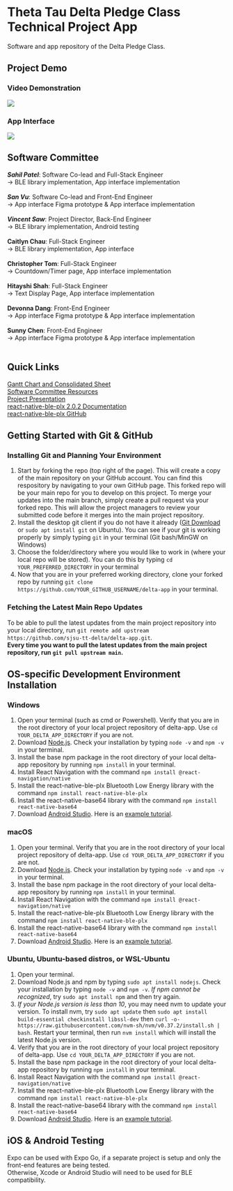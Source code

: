 # Theta Tau Delta Pledge Class Technical Project App
Software and app repository of the Delta Pledge Class.

## Project Demo
### Video Demonstration
[![](https://img.youtube.com/vi/TmD5nkqbt0g/0.jpg)](https://www.youtube.com/watch?v=TmD5nkqbt0g)
### App Interface
![](images/tt-app.gif)

## Software Committee
**_Sahil Patel_**: Software Co-lead and Full-Stack Engineer<br/>
-> BLE library implementation, App interface implementation<br/><br/>
**_San Vu_**: Software Co-lead and Front-End Engineer<br/>
-> App interface Figma prototype & App interface implementation<br/><br/>
**_Vincent Saw_**: Project Director, Back-End Engineer<br/>
-> BLE library implementation, Android testing<br/><br/>
**Caitlyn Chau**: Full-Stack Engineer <br/>
-> BLE library implementation, App interface<br/><br/>
**Christopher Tom**: Full-Stack Engineer <br/>
-> Countdown/Timer page, App interface implementation<br/><br/>
**Hitayshi Shah**: Full-Stack Engineer <br/>
-> Text Display Page, App interface implementation<br/><br/>
**Devonna Dang**: Front-End Engineer <br/>
-> App interface Figma prototype & App interface implementation<br/><br/>
**Sunny Chen**: Front-End Engineer <br/>
-> App interface Figma prototype & App interface implementation<br/><br/>

## Quick Links
[Gantt Chart and Consolidated Sheet](https://docs.google.com/spreadsheets/d/1VhCbg1d47hBmEg20Uc_-arUAMw05hEPBOkWhSjltqOU/edit#gid=574701751)<br/>
[Software Committee Resources](https://docs.google.com/document/d/1AEHoXo0-nwg2GfUm3lj_bZPsCf9YJ_akLvOFAsaAjLQ/edit#)<br/>
[Project Presentation](https://docs.google.com/presentation/d/1MC0XHRqNYXeY45uN3Q5Jt8sAotjQurosrFn7ysKqrGg/edit?usp=sharing)<br/>
[react-native-ble-plx 2.0.2 Documentation](https://polidea.github.io/react-native-ble-plx/)<br/>
[react-native-ble-plx GitHub](https://github.com/Polidea/react-native-ble-plx)<br/>


## Getting Started with Git & GitHub
### Installing Git and Planning Your Environment
1. Start by forking the repo (top right of the page). This will create a copy of the main repository on your GitHub account. 
You can find this respository by navigating to your own GitHub page. This forked repo will be your main repo for you to develop on this project. 
To merge your updates into the main branch, simply create a pull request via your forked repo. This will allow the project managers to review your submitted code before it merges into the main project repository.
2. Install the desktop git client if you do not have it already ([Git Download](https://git-scm.com/downloads) or `sudo apt install git` on Ubuntu). You can see if your git is working properly by simply typing `git` in your terminal (Git bash/MinGW on Windows)
3. Choose the folder/directory where you would like to work in (where your local repo will be stored). You can do this by typing `cd YOUR_PREFERRED_DIRECTORY` in your terminal
4. Now that you are in your preferred working directory, clone your forked repo by running `git clone https://github.com/YOUR_GITHUB_USERNAME/delta-app` in your terminal.

### Fetching the Latest Main Repo Updates
To be able to pull the latest updates from the main project repository into your local directory, run `git remote add upstream https://github.com/sjsu-tt-delta/delta-app.git`. <br/>
**Every time you want to pull the latest updates from the main project repository, run `git pull upstream main`.**

## OS-specific Development Environment Installation
### Windows
1. Open your terminal (such as cmd or Powershell). Verify that you are in the root directory of your local project repository of delta-app. Use `cd YOUR_DELTA_APP_DIRECTORY` if you are not.
2. Download [Node.js](https://nodejs.org/en/download/). Check your installation by typing `node -v` and `npm -v` in your terminal.
3. Install the base npm package in the root directory of your local delta-app repository by running `npm install` in your terminal.
4. Install React Navigation with the command `npm install @react-navigation/native`
5. Install the react-native-ble-plx Bluetooth Low Energy library with the command `npm install react-native-ble-plx`
6. Install the react-native-base64 library with the command `npm install react-native-base64`
7. Download [Android Studio](https://developer.android.com/studio). Here is an [example tutorial](https://www.youtube.com/watch?v=7KdGmg4mTpI).

### macOS
1. Open your terminal. Verify that you are in the root directory of your local project repository of delta-app. Use `cd YOUR_DELTA_APP_DIRECTORY` if you are not.
2. Download [Node.js](https://nodejs.org/en/download/). Check your installation by typing `node -v` and `npm -v` in your terminal.
3. Install the base npm package in the root directory of your local delta-app repository by running `npm install` in your terminal.
4. Install React Navigation with the command `npm install @react-navigation/native`
5. Install the react-native-ble-plx Bluetooth Low Energy library with the command `npm install react-native-ble-plx`
6. Install the react-native-base64 library with the command `npm install react-native-base64`
7. Download [Android Studio](https://developer.android.com/studio). Here is an [example tutorial](https://www.youtube.com/watch?v=7KdGmg4mTpI).

### Ubuntu, Ubuntu-based distros, or WSL-Ubuntu
1. Open your terminal.
2. Download Node.js and npm by typing `sudo apt install nodejs`. Check your installation by typing `node -v` and `npm -v`. *If npm cannot be recognized*, try `sudo apt install npm` and then try again.
3. *If your Node.js version is less than 10*, you may need nvm to update your version. To install nvm, try `sudo apt update` then `sudo apt install build-essential checkinstall libssl-dev` then 
`curl -o- https://raw.githubusercontent.com/nvm-sh/nvm/v0.37.2/install.sh | bash`. Restart your terminal, then run `nvm install` which will install the latest Node.js version.
4. Verify that you are in the root directory of your local project repository of delta-app. Use `cd YOUR_DELTA_APP_DIRECTORY` if you are not.
5. Install the base npm package in the root directory of your local delta-app repository by running `npm install` in your terminal.
6. Install React Navigation with the command `npm install @react-navigation/native`
7. Install the react-native-ble-plx Bluetooth Low Energy library with the command `npm install react-native-ble-plx`
8. Install the react-native-base64 library with the command `npm install react-native-base64`
9. Download [Android Studio](https://developer.android.com/studio). Here is an [example tutorial](https://www.youtube.com/watch?v=7KdGmg4mTpI).

## iOS & Android Testing
Expo can be used with Expo Go, if a separate project is setup and only the front-end features are being tested.<br/>
Otherwise, Xcode or Android Studio will need to be used for BLE compatibility.